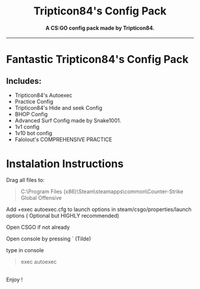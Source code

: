<h1 align="center">
    <br>
    Tripticon84's Config Pack
</h1>

<h4 align="center">A CS:GO config pack made by Tripticon84.</h4>

---
# Fantastic Tripticon84's Config Pack

## Includes:
- Tripticon84's Autoexec
- Practice Config
- Tripticon84's Hide and seek Config
- BHOP Config
- Advanced Surf Config made by Snake1001.
- 1v1 config
- 1v10 bot config
- Falolout's COMPREHENSIVE PRACTICE

# Instalation Instructions

Drag all files to:
> C:\Program Files (x86)\Steam\steamapps\common\Counter-Strike Global Offensive

Add +exec autoexec.cfg to launch options in steam/csgo/properties/launch options ( Optional but HIGHLY recommended)

Open CSGO if not already

Open console by pressing ` (Tilde)

type in console
>exec autoexec

<br> Enjoy ! </br>
